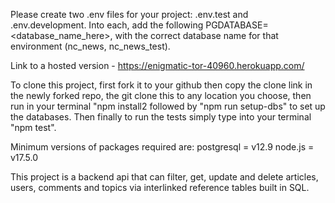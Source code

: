 Please create two .env files for your project: .env.test and .env.development. Into each, add the following PGDATABASE=<database_name_here>, with the correct database name for that environment (nc_news, nc_news_test).

Link to a hosted version - https://enigmatic-tor-40960.herokuapp.com/

To clone this project, first fork it to your github then copy the clone link in the newly forked repo, the git clone this to any location you choose, then run in your terminal "npm install2 followed by "npm run setup-dbs" to set up the databases. Then finally to run the tests simply type into your terminal "npm test".

Minimum versions of packages required are:
postgresql = v12.9
node.js = v17.5.0

This project is a backend api that can filter, get, update and delete articles, users, comments and topics via interlinked reference tables built in SQL.

